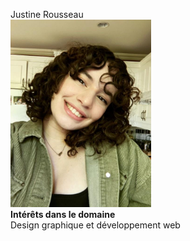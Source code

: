 Justine Rousseau
<br><img src="photographie.jpeg" height="300">
<br>**Intérêts dans le domaine**
<br>Design graphique et développement web
